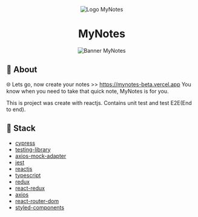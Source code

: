 <p align="center">
    <img alt="Logo MyNotes" src="https://user-images.githubusercontent.com/53228013/165417199-a866722b-6736-4077-baa4-99cde97bad50.png" />
</p>

<h1 align="center">
  MyNotes
</h1>

<p align="center">
    <img alt="Banner MyNotes" src="https://user-images.githubusercontent.com/53228013/165416746-5f2e1ed8-f152-4f20-9e31-c5716decc36a.gif" />
</p>

## 📝 About 

🌐 Lets go, now create your notes >> https://mynotes-beta.vercel.app
You know when you need to take that quick note, MyNotes is for you.

This is project was create with reactjs. Contains unit test and test E2E(End to end).

## 📝 Stack 

* [cypress](https://www.cypress.io/)
* [testing-library](https://testing-library.com/)
* [axios-mock-adapter](https://www.npmjs.com/package/axios-mock-adapter)
* [jest](https://jestjs.io/)
* [reactjs](https://reactjs.org/)
* [typescript](typescriptlang.org)
* [redux](https://www.npmjs.com/package/redux)
* [react-redux](https://react-redux.js.org/)
* [axios](https://www.npmjs.com/package/axios)
* [react-router-dom](https://reactrouter.com/web/guides/quick-start)
* [styled-components](https://styled-components.com/)